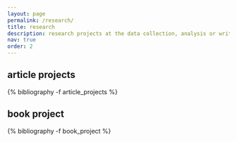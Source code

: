```yaml
---
layout: page
permalink: /research/
title: research
description: research projects at the data collection, analysis or writing stage.
nav: true
order: 2
---
```


<!-- _pages/research.md -->
<div class="publications">

<h2  class="pubyear">article projects</h2>
{% bibliography -f article_projects %}

<h2  class="pubyear">book project</h2>
{% bibliography -f book_project %}

</div>
